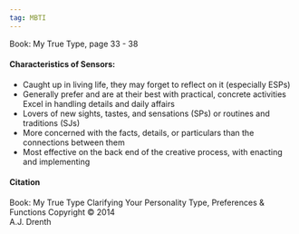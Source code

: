 ```yaml
---
tag: MBTI
---
```

Book: My True Type, page 33 - 38

#### Characteristics of Sensors:
- Caught up in living life, they may forget to reflect on it (especially ESPs) 
- Generally prefer and are at their best with practical, concrete activities Excel in handling details and daily affairs
- Lovers of new sights, tastes, and sensations (SPs) or routines and traditions (SJs)
- More concerned with the facts, details, or particulars than the connections between them
- Most effective on the back end of the creative process, with enacting and implementing

#### Citation
Book: My True Type
Clarifying Your Personality Type, Preferences & Functions
Copyright © 2014  
A.J. Drenth